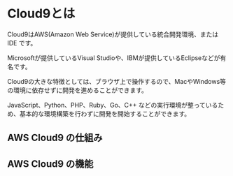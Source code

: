 # Cloud9とは

Cloud9はAWS(Amazon Web Service)が提供している統合開発環境、または IDE です。

Microsoftが提供しているVisual Studioや、IBMが提供しているEclipseなどが有名です。

Cloud9の大きな特徴としては、ブラウザ上で操作するので、MacやWindows等の環境に依存せずに開発を進めることができます。

JavaScript、Python、PHP、Ruby、Go、C++ などの実行環境が整っているため、基本的な環境構築を行わずに開発を開始することができます。

## AWS Cloud9 の仕組み

## AWS Cloud9 の機能

